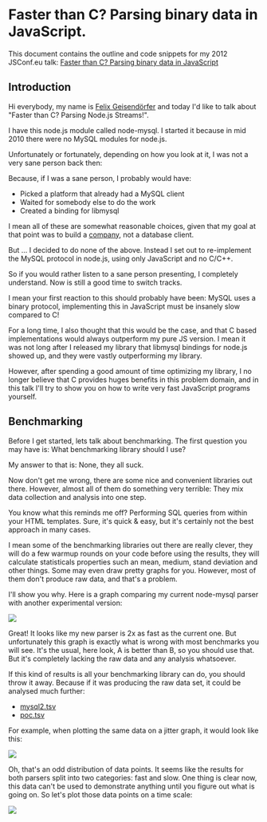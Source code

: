 # Faster than C? Parsing binary data in JavaScript.

This document contains the outline and code snippets for my 2012 JSConf.eu talk:
[Faster than C? Parsing binary data in JavaScript](http://2012.jsconf.eu/speaker/2012/09/05/faster-than-c-parsing-node-js-streams-.html)

## Introduction

Hi everybody, my name is [Felix Geisendörfer](http://felixge.de/) and today I'd
like to talk about "Faster than C? Parsing Node.js Streams!".

I have this node.js module called node-mysql.  I started it because in mid 2010
there were no MySQL modules for node.js.

Unfortunately or fortunately, depending on how you look at it, I was not a very
sane person back then:

Because, if I was a sane person, I probably would have:

* Picked a platform that already had a MySQL client
* Waited for somebody else to do the work
* Created a binding for libmysql

I mean all of these are somewhat reasonable choices, given that my goal at that
point was to build a [company](http://transloadit.com/), not a database client.

But ... I decided to do none of the above. Instead I set out to re-implement
the MySQL protocol in node.js, using only JavaScript and no C/C++.

So if you would rather listen to a sane person presenting, I completely
understand. Now is still a good time to switch tracks.

I mean your first reaction to this should probably have been: MySQL uses a binary
protocol, implementing this in JavaScript must be insanely slow compared to C!

For a long time, I also thought that this would be the case, and that C based
implementations would always outperform my pure JS version. I mean it was not
long after I released my library that libmysql bindings for node.js showed up,
and they were vastly outperforming my library.

However, after spending a good amount of time optimizing my library, I no
longer believe that C provides huges benefits in this problem domain, and in
this talk I'll try to show you on how to write very fast JavaScript programs
yourself.

## Benchmarking

Before I get started, lets talk about benchmarking. The first question you
may have is: What benchmarking library should I use?

My answer to that is: None, they all suck.

Now don't get me wrong, there are some nice and convenient libraries out there.
However, almost all of them do something very terrible: They mix data collection
and analysis into one step.

You know what this reminds me off? Performing SQL queries from within your HTML
templates. Sure, it's quick & easy, but it's certainly not the best approach
in many cases.

I mean some of the benchmarking libraries out there are really clever, they will
do a few warmup rounds on your code before using the results, they will calculate
statisticals properties such an mean, medium, stand deviation and other things.
Some may even draw pretty graphs for you. However, most of them don't produce
raw data, and that's a problem.

I'll show you why. Here is a graph comparing my current node-mysql parser
with another experimental version:

<a href="./faster-than-c/raw/master/figures/mysql2-vs-poc-bar.pdf">
  <img src="./faster-than-c/raw/master/figures/mysql2-vs-poc-bar.png">
</a>

Great! It looks like my new parser is 2x as fast as the current one. But
unfortunately this graph is exactly what is wrong with most benchmarks you
will see. It's the usual, here look, A is better than B, so you should use that.
But it's completely lacking the raw data and any analysis whatsoever.

If this kind of results is all your benchmarking library can do, you should
throw it away. Because if it was producing the raw data set, it could be
analysed much further:

* [mysql2.tsv](./faster-than-c/raw/master/figures/mysql2.tsv)
* [poc.tsv](./faster-than-c/raw/master/figures/poc.tsv)

For example, when plotting the same data on a jitter graph, it would look
like this:

<a href="./faster-than-c/raw/master/figures/mysql2-vs-poc-jitter.pdf">
  <img src="./faster-than-c/raw/master/figures/mysql2-vs-poc-jitter.jpeg">
</a>

Oh, that's an odd distribution of data points. It seems like the results for
both parsers split into two categories: fast and slow. One thing is clear now,
this data can't be used to demonstrate anything until you figure out what
is going on. So let's plot those data points on a time scale:

<a href="./faster-than-c/raw/master/figures/mysql2-vs-poc-line.pdf">
  <img src="./faster-than-c/raw/master/figures/mysql2-vs-poc-line.png">
</a>
